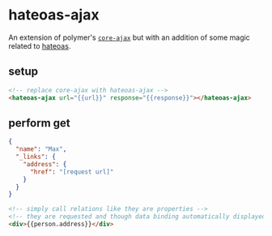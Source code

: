 # hateoas-ajax

An extension of polymer's [`core-ajax`](https://www.polymer-project.org/docs/elements/core-elements.html#core-ajax)
but with an addition of some magic related to [hateoas](http://en.wikipedia.org/wiki/HATEOAS).

## setup

```HTML
<!-- replace core-ajax with hateoas-ajax -->
<hateoas-ajax url="{{url}}" response="{{response}}"></hateoas-ajax>
```

## perform get

```JSON
{
  "name": "Max",
  "_links": {
    "address": {
      "href": "[request url]"
    }
  }
}
```

```HTML
<!-- simply call relations like they are properties -->
<!-- they are requested and though data binding automatically displayed when present -->
<div>{{person.address}}</div>
```
